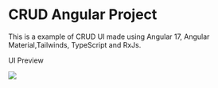 # CRUD Angular Project

This is a example of CRUD UI made using Angular 17, Angular Material,Tailwinds, TypeScript and RxJs. 

UI Preview

![](app/AngularMongoDB.png)

